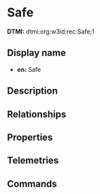 # Safe
**DTMI:** dtmi:org:w3id:rec:Safe;1
## Display name
- **en:** Safe
## Description
## Relationships
## Properties
## Telemetries
## Commands
